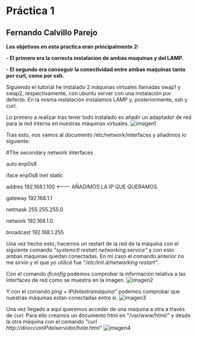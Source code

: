 # Práctica 1
## Fernando Calvillo Parejo

**Los objetivos en esta practica eran principalmente 2:** 

**- El primero era la correcta instalacion de ambas maquinas y del LAMP.**

**- El segundo era conseguir la conectividad entre ambas maquinas tanto por curl, como por ssh.**

Siguiendo el tutorial he instalado 2 máquinas virtuales llamadas swap1 y swap2, respectivamente, con ubuntu server con una instalación por defecto. En la misma instalación instalamos LAMP y, posteriormente, ssh y curl.

Lo primero a realizar tras tener todo instalado es añadir un adaptador de red para la red interna en nuestras máquinas virtuales. 
![imagen1](https://github.com/FernandoCP/SWAP/blob/master/Práctica1/imagenes/Red.png)

Tras esto, nos vamos al documento /etc/network/interfaces y añadimos lo siguiente: 

#The secondary network interfaces

auto enp0s8

iface enp0s8 inet static

addres 192.168.1.100 <--- AÑADIMOS LA IP QUE QUERAMOS.

gateway 192.168.1.1

netmask 255.255.255.0

network 192.168.1.0

broadcast 192.168.1.255

Una vez hecho esto, hacemos un restart de la red de la máquina con el siguiente comando *"systemctl restart networking.service"* y con esto ambas máquinas quedan conectadas. En mi caso el comando anterior no me sirvío y el que yo utilicé fue *"/etc/init.d/networking restart"*.

Con el comando *ifconfig* podemos comprobar la información relativa a las interfaces de red como se muestra en la imagen.
![imagen2](https://github.com/FernandoCP/SWAP/blob/master/Práctica1/imagenes/ifconfig.png)

Y con el comando *ping + IPdelaotramáquina"* podemos comprobar que nuestras máquinas estan conectadas entre si.
![imagen3](https://github.com/FernandoCP/SWAP/blob/master/Práctica1/imagenes/conectadas.png)

Una vez llegado a aquí queremos acceder de una maquina a otra a través de *curl*. Para ello creamos un documento html en "/var/www/html/" y desde la otra máquina con el comando *"curl http://direccionIPdelservidor/hola.html"*
![imagen4](https://github.com/FernandoCP/SWAP/blob/master/Práctica1/imagenes/curl.png)
